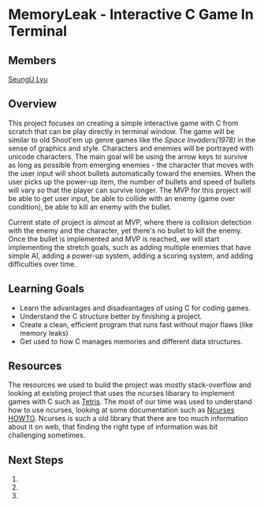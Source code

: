 # MemoryLeak - Interactive C Game In Terminal

## Members
[SeungU Lyu](https://github.com/SeunguLyu)

## Overview
This project focuses on creating a simple interactive game with C from scratch that can be play directly in terminal window. The game will be similar to old Shoot'em up genre games like the *Space Invaders(1978)* in the sense of graphics and style. Characters and enemies will be portrayed with unicode characters. The main goal will be using the arrow keys to survive as long as possible from emerging enemies - the character that moves with the user input will shoot bullets automatically toward the enemies. When the user picks up the power-up item, the number of bullets and speed of bullets will vary so that the player can survive longer. The MVP for this project will be able to get user input, be able to collide with an enemy (game over condition), be able to kill an enemy with the bullet.

Current state of project is almost at MVP, where there is collision detection with the enemy and the character, yet there's no bullet to kill the enemy. Once the bullet is implemented and MVP is reached, we will start implementing the stretch goals, such as adding multiple enemies that have simple AI, adding a power-up system, adding a scoring system, and adding difficulties over time. 

## Learning Goals
- Learn the advantages and disadvantages of using C for coding games.
- Understand the C structure better by finishing a project.
- Create a clean, efficient program that runs fast without major flaws (like memory leaks)
- Get used to how C manages memories and different data structures.

## Resources
The resources we used to build the project was mostly stack-overflow and looking at existing project that uses the ncurses libarary to implement games with C such as [Tetris](https://github.com/brenns10/tetris). The most of our time was used to understand how to use ncurses, looking at some documentation such as [Ncurses HOWTO](https://tldp.org/HOWTO/NCURSES-Programming-HOWTO/). Ncurses is such a old library that there are too much information about it on web, that finding the right type of information was bit challenging sometimes.

## Next Steps
1. 
2. 
3. 